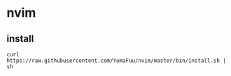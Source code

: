 # nvim
## install
```
curl https://raw.githubusercontent.com/YumaFuu/nvim/master/bin/install.sh | sh
```

